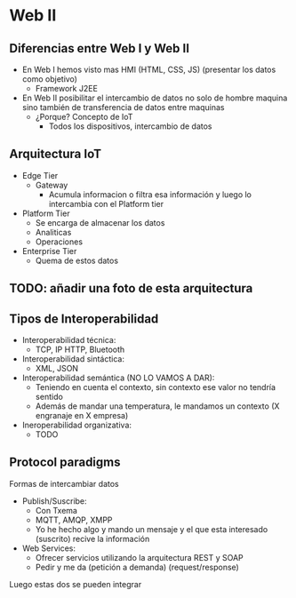 # Web II

## Diferencias entre Web I y Web II
- En Web I hemos visto mas HMI (HTML, CSS, JS) (presentar los datos como objetivo)
    - Framework J2EE
- En Web II posibilitar el intercambio de datos no solo de hombre maquina sino también de transferencia de datos entre maquinas
    - ¿Porque? Concepto de IoT
        - Todos los dispositivos, intercambio de datos

## Arquitectura IoT
- Edge Tier
    - Gateway
        - Acumula informacion o filtra esa información y luego lo intercambia con el Platform tier
- Platform Tier
    - Se encarga de almacenar los datos
    - Analiticas
    - Operaciones
- Enterprise Tier
    - Quema de estos datos

## TODO: añadir una foto de esta arquitectura

## Tipos de Interoperabilidad
- Interoperabilidad técnica:
    - TCP, IP HTTP, Bluetooth
- Interoperabilidad sintáctica:
    - XML, JSON
- Interoperabilidad semántica (NO LO VAMOS A DAR):
    - Teniendo en cuenta el contexto, sin contexto ese valor no tendría sentido
    - Además de mandar una temperatura, le mandamos un contexto (X engranaje en X empresa)
- Ineroperabilidad organizativa:
    - TODO

## Protocol paradigms
Formas de intercambiar datos

- Publish/Suscribe:
    - Con Txema
    - MQTT, AMQP, XMPP
    - Yo he hecho algo y mando un mensaje y el que esta interesado (suscrito) recive la información
- Web Services:
    - Ofrecer servicios utilizando la arquitectura REST y SOAP
    - Pedir y me da (petición a demanda) (request/response)

Luego estas dos se pueden integrar